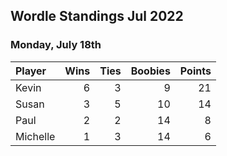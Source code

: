 ## Wordle Standings Jul 2022
### Monday, July 18th
| Player   |   Wins |   Ties |   Boobies |   Points |
|:---------|-------:|-------:|----------:|---------:|
| Kevin    |      6 |      3 |         9 |       21 |
| Susan    |      3 |      5 |        10 |       14 |
| Paul     |      2 |      2 |        14 |        8 |
| Michelle |      1 |      3 |        14 |        6 |